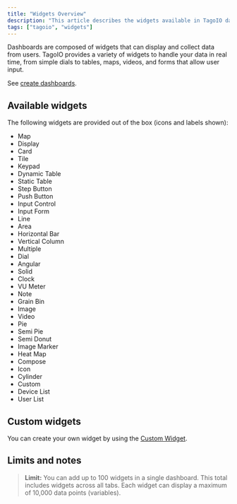 ```yaml
---
title: "Widgets Overview"
description: "This article describes the widgets available in TagoIO dashboards, how they display and collect real-time data, and limits for dashboard widgets. It also points to creating dashboards and building custom widgets."
tags: ["tagoio", "widgets"]
---
```


Dashboards are composed of widgets that can display and collect data from users. TagoIO provides a variety of widgets to handle your data in real time, from simple dials to tables, maps, videos, and forms that allow user input.

See [create dashboards](../dashboards/creating-dashboards).

## Available widgets

The following widgets are provided out of the box (icons and labels shown):

<!-- Image placeholder removed for build -->

- Map
- Display
- Card
- Tile
- Keypad
- Dynamic Table
- Static Table
- Step Button
- Push Button
- Input Control
- Input Form
- Line
- Area
- Horizontal Bar
- Vertical Column
- Multiple
- Dial
- Angular
- Solid
- Clock
- VU Meter
- Note
- Grain Bin
- Image
- Video
- Pie
- Semi Pie
- Semi Donut
- Image Marker
- Heat Map
- Compose
- Icon
- Cylinder
- Custom
- Device List
- User List

## Custom widgets

You can create your own widget by using the [Custom Widget](../widgets/custom-widget).

## Limits and notes

> **Limit:** You can add up to 100 widgets in a single dashboard. This total includes widgets across all tabs. Each widget can display a maximum of 10,000 data points (variables).